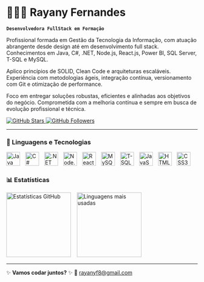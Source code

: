 # 👩🏼‍💻 Rayany Fernandes

**`Desenvolvedora FullStack em Formação`**

Profissional formada em Gestão da Tecnologia da Informação, com atuação abrangente desde design até em desenvolvimento full stack. Conhecimentos em Java, C#, .NET, Node.js, React.js, Power BI, SQL Server, T-SQL e MySQL.

Aplico princípios de SOLID, Clean Code e arquiteturas escaláveis. Experiência com metodologias ágeis, integração contínua, versionamento com Git e otimização de performance.

Foco em entregar soluções robustas, eficientes e alinhadas aos objetivos do negócio. Comprometida com a melhoria contínua e sempre em busca de evolução profissional e técnica.

<a href="https://github.com/Rayaaany?tab=repositories&sort=stargazers" target="_blank">
  <img alt="GitHub Stars" src="https://custom-icon-badges.demolab.com/github/stars/Rayaaany?color=ec6d8d&style=for-the-badge&labelColor=de5883&logo=star&label=Stars" />
</a>
<a href="https://github.com/Rayaaany?tab=followers" target="_blank">
  <img alt="GitHub Followers" src="https://custom-icon-badges.demolab.com/github/followers/Rayaaany?color=ac5382&labelColor=79365c&style=for-the-badge&logo=github&label=Followers&logoColor=fff" />
</a>

---

### 🤖 Linguagens e Tecnologias

<p>
  <img src="https://cdn.jsdelivr.net/gh/devicons/devicon/icons/java/java-original.svg" title="Java" width="36" style="margin-right:10px" />
  <img src="https://cdn.jsdelivr.net/gh/devicons/devicon/icons/csharp/csharp-original.svg" title="C#" width="36" style="margin-right:10px" />
  <img src="https://cdn.jsdelivr.net/gh/devicons/devicon@latest/icons/dotnetcore/dotnetcore-original.svg" title=".NET" width="36" style="margin-right:10px" />
  <img src="https://cdn.jsdelivr.net/gh/devicons/devicon/icons/nodejs/nodejs-original.svg" title="Node.js" width="36" style="margin-right:10px" />
  <img src="https://cdn.jsdelivr.net/gh/devicons/devicon/icons/react/react-original.svg" title="React.js" width="36" style="margin-right:10px" />
  <img src="https://cdn.jsdelivr.net/gh/devicons/devicon/icons/mysql/mysql-original.svg" title="MySQL" width="36" style="margin-right:10px" />
  <img src="https://cdn.jsdelivr.net/gh/devicons/devicon/icons/microsoftsqlserver/microsoftsqlserver-plain.svg" title="T-SQL" width="36" style="margin-right:10px" />
  <img src="https://cdn.jsdelivr.net/gh/devicons/devicon/icons/javascript/javascript-original.svg" title="JavaScript" width="36" style="margin-right:10px" />
  <img src="https://cdn.jsdelivr.net/gh/devicons/devicon/icons/html5/html5-original.svg" title="HTML5" width="36" style="margin-right:10px" />
  <img src="https://cdn.jsdelivr.net/gh/devicons/devicon/icons/css3/css3-original.svg" title="CSS3" width="36" style="margin-right:10px" />
</p>

### 📊 Estatísticas

<p align="left">
  <img height="170" 
       src="https://github-readme-stats.vercel.app/api?username=Rayaaany&show_icons=true&include_all_commits=true&locale=pt-br&title_color=ff69b4&icon_color=ff69b4&text_color=f8f8f8&bg_color=0d1117" 
       alt="Estatísticas GitHub" />
  &nbsp;&nbsp;
  <img height="170" 
       src="https://github-readme-stats.vercel.app/api/top-langs/?username=Rayaaany&layout=compact&langs_count=8&custom_title=Top%20Tecnologias&title_color=ff69b4&text_color=f8f8f8&bg_color=0d1117" 
       alt="Linguagens mais usadas" />
</p>

---

✨ **Vamos codar juntos?** ✨
📩 [rayanyf8@gmail.com](mailto:rayanyf8@gmail.com)
